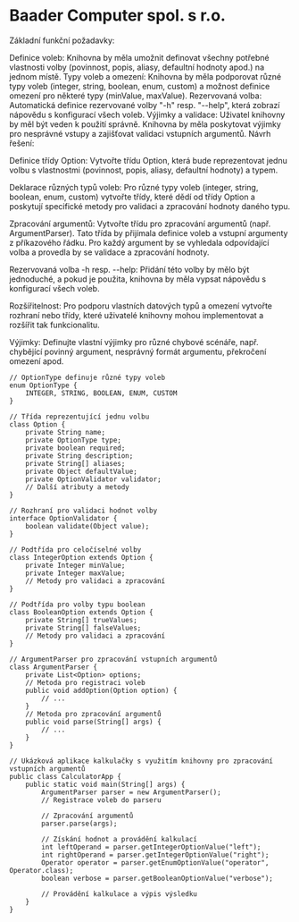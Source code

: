 # Baader Computer spol. s r.o.

Základní funkční požadavky:

Definice voleb: Knihovna by měla umožnit definovat všechny potřebné vlastnosti volby (povinnost, popis, aliasy, defaultní hodnoty apod.) na jednom místě.
Typy voleb a omezení: Knihovna by měla podporovat různé typy voleb (integer, string, boolean, enum, custom) a možnost definice omezení pro některé typy (minValue, maxValue).
Rezervovaná volba: Automatická definice rezervované volby "-h" resp. "--help", která zobrazí nápovědu s konfigurací všech voleb.
Výjimky a validace: Uživatel knihovny by měl být veden k použití správně. Knihovna by měla poskytovat výjimky pro nesprávné vstupy a zajišťovat validaci vstupních argumentů.
Návrh řešení:

Definice třídy Option: Vytvořte třídu Option, která bude reprezentovat jednu volbu s vlastnostmi (povinnost, popis, aliasy, defaultní hodnoty) a typem.

Deklarace různých typů voleb: Pro různé typy voleb (integer, string, boolean, enum, custom) vytvořte třídy, které dědí od třídy Option a poskytují specifické metody pro validaci a zpracování hodnoty daného typu.

Zpracování argumentů: Vytvořte třídu pro zpracování argumentů (např. ArgumentParser). Tato třída by přijímala definice voleb a vstupní argumenty z příkazového řádku. Pro každý argument by se vyhledala odpovídající volba a provedla by se validace a zpracování hodnoty.

Rezervovaná volba -h resp. --help: Přidání této volby by mělo být jednoduché, a pokud je použita, knihovna by měla vypsat nápovědu s konfigurací všech voleb.

Rozšířitelnost: Pro podporu vlastních datových typů a omezení vytvořte rozhraní nebo třídy, které uživatelé knihovny mohou implementovat a rozšířit tak funkcionalitu.

Výjimky: Definujte vlastní výjimky pro různé chybové scénáře, např. chybějící povinný argument, nesprávný formát argumentu, překročení omezení apod.

```
// OptionType definuje různé typy voleb
enum OptionType {
    INTEGER, STRING, BOOLEAN, ENUM, CUSTOM
}

// Třída reprezentující jednu volbu
class Option {
    private String name;
    private OptionType type;
    private boolean required;
    private String description;
    private String[] aliases;
    private Object defaultValue;
    private OptionValidator validator;
    // Další atributy a metody
}

// Rozhraní pro validaci hodnot volby
interface OptionValidator {
    boolean validate(Object value);
}

// Podtřída pro celočíselné volby
class IntegerOption extends Option {
    private Integer minValue;
    private Integer maxValue;
    // Metody pro validaci a zpracování
}

// Podtřída pro volby typu boolean
class BooleanOption extends Option {
    private String[] trueValues;
    private String[] falseValues;
    // Metody pro validaci a zpracování
}

// ArgumentParser pro zpracování vstupních argumentů
class ArgumentParser {
    private List<Option> options;
    // Metoda pro registraci voleb
    public void addOption(Option option) {
        // ...
    }
    // Metoda pro zpracování argumentů
    public void parse(String[] args) {
        // ...
    }
}

// Ukázková aplikace kalkulačky s využitím knihovny pro zpracování vstupních argumentů
public class CalculatorApp {
    public static void main(String[] args) {
        ArgumentParser parser = new ArgumentParser();
        // Registrace voleb do parseru
        
        // Zpracování argumentů
        parser.parse(args);
        
        // Získání hodnot a provádění kalkulací
        int leftOperand = parser.getIntegerOptionValue("left");
        int rightOperand = parser.getIntegerOptionValue("right");
        Operator operator = parser.getEnumOptionValue("operator", Operator.class);
        boolean verbose = parser.getBooleanOptionValue("verbose");
        
        // Provádění kalkulace a výpis výsledku
    }
}

```
